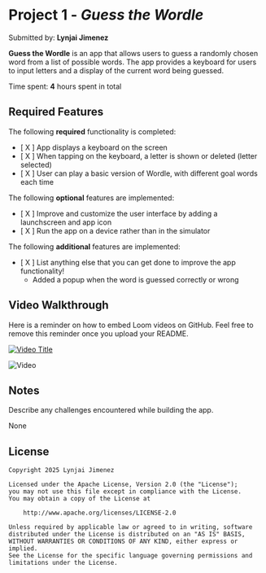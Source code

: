 # Project 1 - *Guess the Wordle*

Submitted by: **Lynjai Jimenez**

**Guess the Wordle** is an app that allows users to guess a randomly chosen word from a list of possible words. The app provides a keyboard for users to input letters and a display of the current word being guessed.

Time spent: **4** hours spent in total

## Required Features

The following **required** functionality is completed:

- [ X ] App displays a keyboard on the screen
- [ X ] When tapping on the keyboard, a letter is shown or deleted (letter selected)
- [ X ] User can play a basic version of Wordle, with different goal words each time

The following **optional** features are implemented:

- [ X ] Improve and customize the user interface by adding a launchscreen and app icon
- [ X ] Run the app on a device rather than in the simulator

The following **additional** features are implemented:

- [ X ] List anything else that you can get done to improve the app functionality!
    - Added a popup when the word is guessed correctly or wrong

## Video Walkthrough

Here is a reminder on how to embed Loom videos on GitHub. Feel free to remove this reminder once you upload your README.

[![Video Title](https://img.youtube.com/vi/7jQAeH3rRbc/maxresdefault.jpg)](https://www.youtube.com/shorts/7jQAeH3rRbc)

![Video](wordlept1.gif)


## Notes

Describe any challenges encountered while building the app.

None

## License

    Copyright 2025 Lynjai Jimenez

    Licensed under the Apache License, Version 2.0 (the "License");
    you may not use this file except in compliance with the License.
    You may obtain a copy of the License at

        http://www.apache.org/licenses/LICENSE-2.0

    Unless required by applicable law or agreed to in writing, software
    distributed under the License is distributed on an "AS IS" BASIS,
    WITHOUT WARRANTIES OR CONDITIONS OF ANY KIND, either express or implied.
    See the License for the specific language governing permissions and
    limitations under the License.
